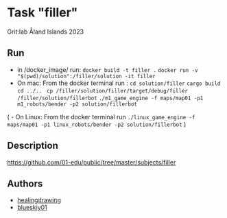 # Task "filler"

Grit:lab Åland Islands 2023

## Run

- in /docker_image/ run:
  `docker build -t filler .`
  `docker run -v "$(pwd)/solution":/filler/solution -it filler`
- On mac: From the docker terminal run :
  `cd solution/filler`
  `cargo build`
  `cd ../.. `
  `cp /filler/solution/filler/target/debug/filler /filler/solution/fillerbot`
  `./m1_game_engine -f maps/map01 -p1 m1_robots/bender -p2 solution/fillerbot`

( - On Linux: From the docker terminal run `./linux_game_engine -f maps/map01 -p1 linux_robots/bender -p2 solution/fillerbot` )

## Description

https://github.com/01-edu/public/tree/master/subjects/filler

## Authors

- [healingdrawing](https://healingdrawing.github.io)
- [blueskiy01](https://github.com/blueskiy01)
